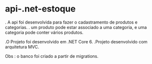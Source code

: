 # api-.net-estoque

. A api foi desenvolvida para fazer o cadastramento de produtos e categorias.
. um produto pode estar associado a uma categoria, e uma categoria pode conter vários produtos.

.O Projeto foi desenvolvido em .NET Core 6.
.Projeto desenvolvido com arquitetura MVC.

Obs : o banco foi criado a partir de migrations.
